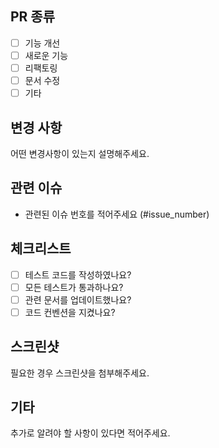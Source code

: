 ## PR 종류

- [ ] 기능 개선
- [ ] 새로운 기능
- [ ] 리팩토링
- [ ] 문서 수정
- [ ] 기타

## 변경 사항

어떤 변경사항이 있는지 설명해주세요.

## 관련 이슈

- 관련된 이슈 번호를 적어주세요 (#issue_number)

## 체크리스트

- [ ] 테스트 코드를 작성하였나요?
- [ ] 모든 테스트가 통과하나요?
- [ ] 관련 문서를 업데이트했나요?
- [ ] 코드 컨벤션을 지켰나요?

## 스크린샷

필요한 경우 스크린샷을 첨부해주세요.

## 기타

추가로 알려야 할 사항이 있다면 적어주세요.
